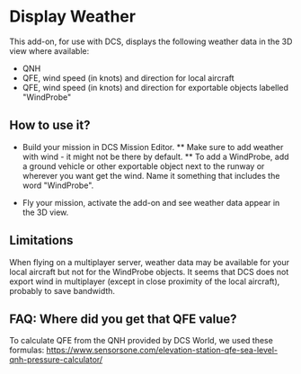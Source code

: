 # Display Weather

This add-on, for use with DCS, displays the following weather data in the 3D view where available:

* QNH 
* QFE, wind speed (in knots) and direction for local aircraft 
* QFE, wind speed (in knots) and direction for exportable objects labelled "WindProbe"

## How to use it?

* Build your mission in DCS Mission Editor.
** Make sure to add weather with wind - it might not be there by default.
** To add a WindProbe, add a ground vehicle or other exportable object next to the runway or wherever you want get the wind. Name it something that includes the word "WindProbe".

* Fly your mission, activate the add-on and see weather data appear in the 3D view.

## Limitations

When flying on a multiplayer server, weather data may be available for your local aircraft but not for the WindProbe objects. It seems that DCS does not export wind in multiplayer (except in close proximity of the local aircraft), probably to save bandwidth.

## FAQ: Where did you get that QFE value?

To calculate QFE from the QNH provided by DCS World, we used these formulas:
https://www.sensorsone.com/elevation-station-qfe-sea-level-qnh-pressure-calculator/		
		